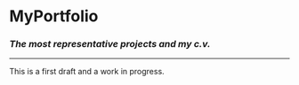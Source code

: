 # MyPortfolio

### *The most representative projects and my c.v.*
***

This is a first draft and a work in progress.
